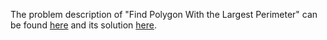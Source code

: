 The problem description of "Find Polygon With the Largest Perimeter" can be found [here](https://leetcode.com/problems/largest-perimeter-triangle/) and its solution [here](https://github.com/aurimas13/Solutions-To-Problems/blob/main/LeetCode/Java%20Solutions/Find%20Polygon%20With%20the%20Largest%20Perimeter/find.java).
